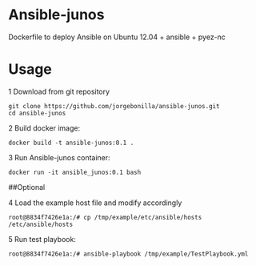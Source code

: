 # Ansible-junos
Dockerfile to deploy Ansible on Ubuntu 12.04 + ansible + pyez-nc

Usage
===

1 Download from git repository
```
git clone https://github.com/jorgebonilla/ansible-junos.git
cd ansible-junos
```
2 Build docker image:
```
docker build -t ansible-junos:0.1 .
```
3 Run Ansible-junos container:
```
docker run -it ansible_junos:0.1 bash
```

##Optional 

4 Load the example host file and modify accordingly 
```
root@8834f7426e1a:/# cp /tmp/example/etc/ansible/hosts /etc/ansible/hosts
```
5 Run test playbook:
 ```
root@8834f7426e1a:/# ansible-playbook /tmp/example/TestPlaybook.yml
 ```
 
